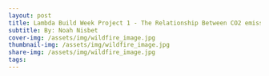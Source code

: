 ```yaml
---
layout: post
title: Lambda Build Week Project 1 - The Relationship Between CO2 emissions and the wildfires in California
subtitle: By: Noah Nisbet
cover-img: /assets/img/wildfire_image.jpg
thumbnail-img: /assets/img/wildfire_image.jpg
share-img: /assets/img/wildfire_image.jpg
tags: 
---
```

